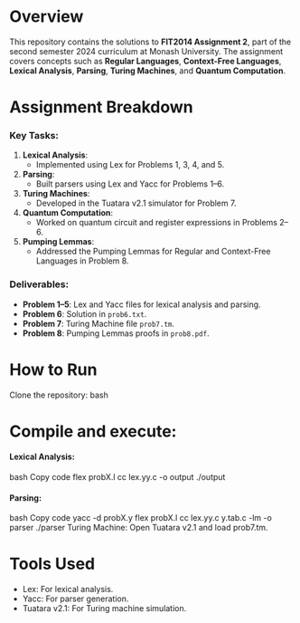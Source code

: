 # Overview
This repository contains the solutions to **FIT2014 Assignment 2**, part of the second semester 2024 curriculum at Monash University. The assignment covers concepts such as **Regular Languages**, **Context-Free Languages**, **Lexical Analysis**, **Parsing**, **Turing Machines**, and **Quantum Computation**.

# Assignment Breakdown

### Key Tasks:
1. **Lexical Analysis**:
   - Implemented using Lex for Problems 1, 3, 4, and 5.
2. **Parsing**:
   - Built parsers using Lex and Yacc for Problems 1–6.
3. **Turing Machines**:
   - Developed in the Tuatara v2.1 simulator for Problem 7.
4. **Quantum Computation**:
   - Worked on quantum circuit and register expressions in Problems 2–6.
5. **Pumping Lemmas**:
   - Addressed the Pumping Lemmas for Regular and Context-Free Languages in Problem 8.

### Deliverables:
- **Problem 1–5**: Lex and Yacc files for lexical analysis and parsing.
- **Problem 6**: Solution in `prob6.txt`.
- **Problem 7**: Turing Machine file `prob7.tm`.
- **Problem 8**: Pumping Lemmas proofs in `prob8.pdf`.


# How to Run
Clone the repository:
bash

# Compile and execute:
#### Lexical Analysis:
bash
Copy code
flex probX.l
cc lex.yy.c -o output
./output

#### Parsing:
bash
Copy code
yacc -d probX.y
flex probX.l
cc lex.yy.c y.tab.c -lm -o parser
./parser
Turing Machine: Open Tuatara v2.1 and load prob7.tm.

# Tools Used
- Lex: For lexical analysis.
- Yacc: For parser generation.
- Tuatara v2.1: For Turing machine simulation.












